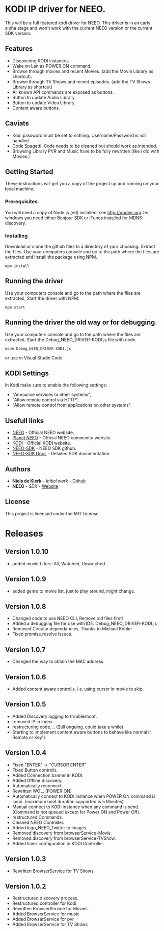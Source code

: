 # KODI IP driver for NEEO.

This will be a full featured kodi driver for NEEO. This driver is in an early alpha stage and won't work with the current NEEO version or the current SDK version.

## Features

* Discovering KODI instances
* Wake on Lan as POWER ON command.
* Browse through movies and recent Movies. (add the <Directory> Movie Library as shortcut).
* Browse through TV Shows and recent episodes. (add the <Directory> TV Shows Library as shortcut)
* All known API commands are exposed as buttons.
* Button to update Audio Library.
* Button to update Video Library.
* Content aware buttons.

## Caviats

- Kodi password must be set to nothing. Username/Password is not handled.
- Code Spagetti. Code needs to be cleaned but should work as intended.
- Browsing Library PVR and Music have to be fully rewritten (like i did with Movies.)

## Getting Started

These instructions will get you a copy of the project up and running on your local machine.


### Prerequisites

You will need a copy of Node.js (v6) installed, see http://nodejs.org
On windows you need either Bonjour SDK or iTunes installed for MDNS discovery.


### Installing

Download or clone the github files to a directory of your choosing.
Extract the files.
Use your computers console and go to the path where the files are extracted and Install the package using NPM.

```
npm install
```


## Running the driver

Use your computers console and go to the path where the files are extracted, Start the driver with NPM.

```
npm start
```

## Running the driver the old way or for debugging.

Use your computers console and go to the path where the files are extracted, Start the Debug_NEEO_DRIVER-KODI.js file with node.

```
node Debug_NEEO_DRIVER-KODI.js
```

or use <f5> in Visual Studio Code

## KODI Settings

In Kodi make sure to enable the following settings: 
  * "Announce services to other systems", 
  * "Allow remote control via HTTP",
  * "Allow remote control from applications on other systems". 

## Usefull links

* [NEEO](https://neeo.com/) - Official NEEO website.
* [Planet NEEO](https://planet.neeo.com/) - Official NEEO community website.
* [KODI](https://kodi.tv/) - Official KODI website.
* [NEEO-SDK](https://github.com/NEEOInc/neeo-sdk) - NEEO SDK github.
* [NEEO-SDK Docs](https://neeoinc.github.io/neeo-sdk/) - Detailed SDK documentation.


## Authors

* **Niels de Klerk** - *Initial work* - [Github](https://github.com/nklerk/)
* **NEEO** - *SDK* - [Website](https://neeo.com/)


## License

This project is licensed under the MIT License

# Releases

## Version 1.0.10
- added movie filters: All, Watched, Unwatched.

## Version 1.0.9
- added genre to movie list. just to play around, might change.

## Version 1.0.8
- Changed code to use NEEO CLI, Remove old files first!
- Added a debugging file for use with IDE. Debug_NEEO_DRIVER-KODI.js
- Removed Circular dependancies, Thanks to Michael Kohler
- Fixed promise.resolve issues.


## Version 1.0.7
- Changed the way to obtain the MAC address.

## Version 1.0.6
- Added content aware controlls. i.e. using cursor in movie to skip.

## Version 1.0.5
- Added Discovery logging to troubleshoot.
- removed IP in index.
- restructuring code.... (Still ongoing, could take a while)
- Starting to implement content aware buttons to behave like normal ir Remote or Key's

## Version 1.0.4
- Fixed "ENTER" -> "CURSOR ENTER"
- Fixed Button controlls.
- Added Connection banner in KODI.
- Added Offline discovery.
- Automatically reconnect.
- Rewritten WOL, (POWER ON)
- Automatically connect to KODI instance when POWER ON command is send. (maximum boot duration supported is 5 Minutes).
- Manual connect to KODI instance when any command is send. (Command is not queued except for Power ON and Power Off).
- restructured Commands.
- Cleaned NEEO Controller.
- Added logo_NEEO_Twitter to images.
- Removed discovery from browserService-Movie.
- Removed discovery from browserService-TVShow.
- Added timer configuration in KODI Controller.

## Version 1.0.3
- Rewritten BrowserService for TV Shows

## Version 1.0.2
- Restructured discovery process.
- Restructured controller for Kodi.
- Rewritten BrowserService for Movies.
- Added BrowserService for music
- Added BrowserService for pvr
- Added BrowserService for TV Shows